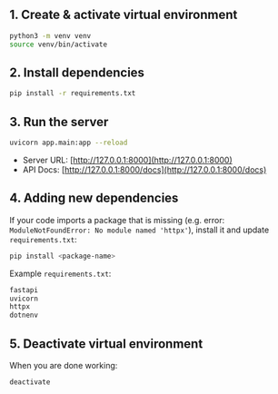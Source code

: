 ## 1. Create & activate virtual environment
```bash
python3 -m venv venv
source venv/bin/activate
```

## 2. Install dependencies
```bash
pip install -r requirements.txt
```

## 3. Run the server
```bash
uvicorn app.main:app --reload
```

- Server URL: [http://127.0.0.1:8000](http://127.0.0.1:8000)  
- API Docs: [http://127.0.0.1:8000/docs](http://127.0.0.1:8000/docs)

## 4. Adding new dependencies
If your code imports a package that is missing (e.g. error: `ModuleNotFoundError: No module named 'httpx'`), install it and update `requirements.txt`:

```bash
pip install <package-name>
```

Example `requirements.txt`:
```txt
fastapi
uvicorn
httpx
dotnenv
```

## 5. Deactivate virtual environment
When you are done working:
```bash
deactivate
```